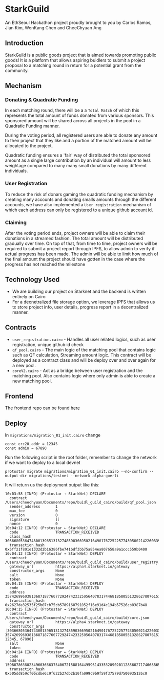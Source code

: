 # StarkGuild
An EthSeoul Hackathon project proudly brought to you by Carlos Ramos, Jian Kim, WenKang Chen and CheeChyuan Ang

## Introduction
StarkGuild is a public goods project that is aimed towards promoting public goods! It is a platform that allows aspiring buidlers to submit a project proposal to a matching round in return for a potential grant from the community.

## Mechanism
### Donating & Quadratic Funding
In each matching round, there will be a a `Total Match` of which this represents the total amount of funds donated from various sponsors. This sponsored amount will be shared across all projects in the pool in a Quadratic Funding manner.

During the voting period, all registered users are able to donate any amount to their project that they like and a portion of the matched amount will be allocated to the project. 

Quadratic funding ensures a 'fair' way of distributed the total sponsored amount as a single large contribution by an individual will amount to less weightage compared to many many small donations by many different individuals.

### User Registration
To reduce the risk of donars gaming the quadratic funding mechanism by creating many accounts and donating smalls amounts through the different accounts, we have also implemented a `User registration` mechanism of which each address can only be registered to a unique github account id.

### Claiming
After the voting period ends, project owners will be able to claim their donations in a streamed fashion. The total amount will be distributed gradually over time. On top of that, from time to time, project owners will be required to submit a project report through IPFS, to allow admin to verify if actual progress has been made. The admin will be able to limit how much of the final amount the project should have gotten in the case where the progress has not reached the milestone


## Technology Used
- We are building our project on Starknet and the backend is written entirely on Cairo
- For a decnetralized file storage option, we leverage IPFS that allows us to store project info, user details, progress report in a decentralized manner.

## Contracts
- `user_registration.cairo` - Handles all user related logics, such as user registration, unique github id check
- `qf_pool.cairo` - The main logic of the matching pool that contains logic such as QF calculation, Streaming amount logic. This contract will be deployed as a contract class and will be deploy over and over again for a new pool. 
- `coreV2.cairo` - Act as a bridge between user registration and the matching pool. Also contains logic where only admin is able to create a new matching pool.

## Frontend
The frontend repo can be found [here](https://github.com/jrcarlos2000/StarknetBuildGuild)

## Deploy
In `migrations/migration_01_init.cairo` change 
```
const erc20_addr = 12345
const admin = 67890 
``` 

Run the following script in the root folder, remember to change the network if we want to deploy to a local devnet

```
protostar migrate migrations/migration_01_init.cairo --no-confirm --output-dir migrations/testnet --network alpha-goerli
```

It will return us the deployment output like this: 
```
10:03:58 [INFO] (Protostar → StarkNet) DECLARE
  contract             /Users/cheechyuan/Documents/repo/buidl_guild_cairo/build/qf_pool.json
  sender_address       1
  max_fee              0
  version              0
  signature            []
  nonce                0
10:04:12 [INFO] (Protostar ← StarkNet) DECLARE
  code                 TRANSACTION_RECEIVED
  class_hash           3036680536474300139651313274859036695021649017672522577430500214226033968062
  transaction_hash     0x5ff21f801e1332d2b16386fbe741bdf3bb75a854ea807658a9a1ccc559b0400
10:04:12 [INFO] (Protostar → StarkNet) DEPLOY
  contract             /Users/cheechyuan/Documents/repo/buidl_guild_cairo/build/user_registry.json
  gateway_url          https://alpha4.starknet.io/gateway
  constructor_args     None
  salt                 None
  token                None
10:04:15 [INFO] (Protostar ← StarkNet) DEPLOY
  code                 TRANSACTION_RECEIVED
  address              3574269960381368718776077292474233250564078317446818580551328627807615191625
  transaction_hash     0x2627da32535f25b07cb75cb5789168791052f16e91d4c194b57526cb8387b48
10:04:15 [INFO] (Protostar → StarkNet) DEPLOY
  contract             /Users/cheechyuan/Documents/repo/buidl_guild_cairo/build/core.json
  gateway_url          https://alpha4.starknet.io/gateway
  constructor_args     [3036680536474300139651313274859036695021649017672522577430500214226033968062, 3574269960381368718776077292474233250564078317446818580551328627807615191625, 12345, 67890]
  salt                 None
  token                None
10:04:24 [INFO] (Protostar ← StarkNet) DEPLOY
  code                 TRANSACTION_RECEIVED
  address              1598078638023496036663754067215881644959514335320902011285602717466386552797
  transaction_hash     0x505dd859cf06cdbe6c9f622b27db2b10fa099c9b9f59f37579d7500935126c0
```

